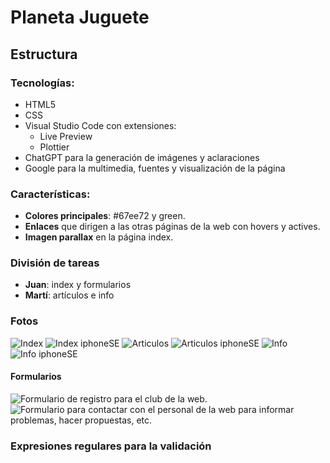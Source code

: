 # Planeta Juguete

## Estructura

### Tecnologías:
- HTML5
- CSS
- Visual Studio Code con extensiones:
  - Live Preview
  - Plottier
- ChatGPT para la generación de imágenes y aclaraciones
- Google para la multimedia, fuentes y visualización de la página

### Características:
- **Colores principales**: #67ee72 y green.
- **Enlaces** que dirigen a las otras páginas de la web con hovers y actives.
- **Imagen parallax** en la página index.

### División de tareas
- **Juan**: index y formularios
- **Martí**: artículos e info

### Fotos
![Index](imagenesREADME/ImagenREADME1png.png)
![Index iphoneSE](imagenesREADME/ImagenREADME2.png)
![Articulos](imagenesREADME/ImagenREADME3.png)
![Articulos iphoneSE](imagenesREADME/ImagenREADME4.png)
![Info](imagenesREADME/ImagenREADME5.png)
![Info iphoneSE](imagenesREADME/ImagenREADME6.png)

#### Formularios

![Formulario de registro para el club de la web.](imagenesREADME/ImagenREADME7.png)
![Formulario para contactar con el personal de la web para informar problemas, hacer propuestas, etc.](imagenesREADME/ImagenREADME8.png)

### Expresiones regulares para la validación
